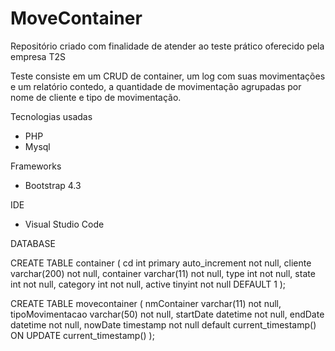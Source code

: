 # MoveContainer

Repositório criado com finalidade de atender ao teste prático oferecido pela empresa T2S

Teste consiste em um CRUD de container, um log com suas movimentações e um relatório contedo,
a quantidade de movimentação agrupadas por nome de cliente e tipo de movimentação.

Tecnologias usadas
- PHP
- Mysql 

Frameworks
- Bootstrap 4.3

IDE
- Visual Studio Code

DATABASE

CREATE TABLE container (
cd int primary auto_increment not null,
cliente varchar(200) not null,
container varchar(11) not null,
type int not null,
state int not null,
category int not null,
active tinyint not null DEFAULT 1
);

CREATE TABLE movecontainer (
nmContainer varchar(11) not null,
tipoMovimentacao varchar(50) not null,
startDate datetime not null,
endDate datetime not null,
nowDate timestamp not null default current_timestamp() ON UPDATE current_timestamp()
);

